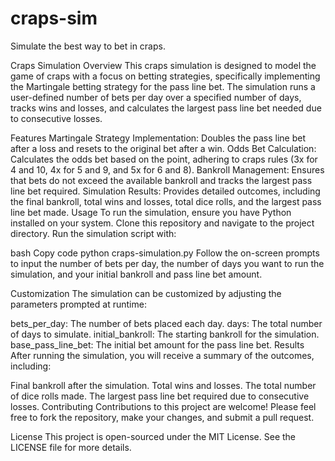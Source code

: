 # craps-sim
Simulate the best way to bet in craps.

Craps Simulation
Overview
This craps simulation is designed to model the game of craps with a focus on betting strategies, specifically implementing the Martingale betting strategy for the pass line bet. The simulation runs a user-defined number of bets per day over a specified number of days, tracks wins and losses, and calculates the largest pass line bet needed due to consecutive losses.

Features
Martingale Strategy Implementation: Doubles the pass line bet after a loss and resets to the original bet after a win.
Odds Bet Calculation: Calculates the odds bet based on the point, adhering to craps rules (3x for 4 and 10, 4x for 5 and 9, and 5x for 6 and 8).
Bankroll Management: Ensures that bets do not exceed the available bankroll and tracks the largest pass line bet required.
Simulation Results: Provides detailed outcomes, including the final bankroll, total wins and losses, total dice rolls, and the largest pass line bet made.
Usage
To run the simulation, ensure you have Python installed on your system. Clone this repository and navigate to the project directory. Run the simulation script with:

bash
Copy code
python craps-simulation.py
Follow the on-screen prompts to input the number of bets per day, the number of days you want to run the simulation, and your initial bankroll and pass line bet amount.

Customization
The simulation can be customized by adjusting the parameters prompted at runtime:

bets_per_day: The number of bets placed each day.
days: The total number of days to simulate.
initial_bankroll: The starting bankroll for the simulation.
base_pass_line_bet: The initial bet amount for the pass line bet.
Results
After running the simulation, you will receive a summary of the outcomes, including:

Final bankroll after the simulation.
Total wins and losses.
The total number of dice rolls made.
The largest pass line bet required due to consecutive losses.
Contributing
Contributions to this project are welcome! Please feel free to fork the repository, make your changes, and submit a pull request.

License
This project is open-sourced under the MIT License. See the LICENSE file for more details.
